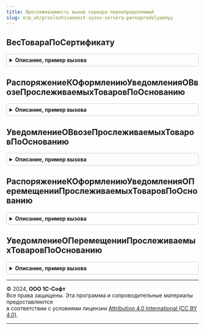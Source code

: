 ```yaml
---
title: Прослеживаемость вызов сервера переопределяемый
slug: erp_uh/proslezhivaemost-vyzov-servera-pereopredelyaemyy
---
```



## ВесТовараПоСертификату
<details style="margin: 1em 0; padding: 0.5em; border: 1px solid #ccc; border-radius: 6px;">

<summary style="font-weight: bold; cursor: pointer;">Описание, пример вызова</summary>

```bsl

// Функция возвращает вес товара по сертификату, для расчета в единице прослеживаемости кг
//
// Параметры:
//  Номенклатура - СправочникСсылка.Номенкатура - номенклатура
//
// Возвращемое значение:
//  Число - вес по сертификату
//
Функция ВесТовараПоСертификату(Номенклатура) Экспорт
```

Пример вызова
```bsl
Результат = ПрослеживаемостьВызовСервераПереопределяемый.ВесТовараПоСертификату(Номенклатура) 
```
</details>

## РаспоряжениеКОформлениюУведомленияОВвозеПрослеживаемыхТоваровПоОснованию
<details style="margin: 1em 0; padding: 0.5em; border: 1px solid #ccc; border-radius: 6px;">

<summary style="font-weight: bold; cursor: pointer;">Описание, пример вызова</summary>

```bsl

// Функция вовзращает первое найденное распоряжение к оформлению уведомления о ввозе прослеживаемых товаров для заданного первичного документа.
//
// Параметры:
//	ПервичныйДокумент - ДокументСсылка - Документ, для которого необходимо найти уведомления о ввозе прослеживаемых товаров.
//	Проведен - Булево - Признак того, что необходимо получить проведенные документы.
//
// Возвращаемое значение:
//	Неопределено, Структура - Данные найденного распоряжения. Если не найдено, тогда Неопрелено
//
Функция РаспоряжениеКОформлениюУведомленияОВвозеПрослеживаемыхТоваровПоОснованию(ПервичныйДокумент) Экспорт
```

Пример вызова
```bsl
Результат = ПрослеживаемостьВызовСервераПереопределяемый.РаспоряжениеКОформлениюУведомленияОВвозеПрослеживаемыхТоваровПоОснованию(ПервичныйДокумент) 
```
</details>

## УведомлениеОВвозеПрослеживаемыхТоваровПоОснованию
<details style="margin: 1em 0; padding: 0.5em; border: 1px solid #ccc; border-radius: 6px;">

<summary style="font-weight: bold; cursor: pointer;">Описание, пример вызова</summary>

```bsl

// Функция вовзращает первое найденное уведомление о ввозе прослеживаемых товаров заданного первичного документа.
//
// Параметры:
//	ПервичныйДокумент - ДокументСсылка - Документ, для которого необходимо найти уведомления о ввозе прослеживаемых товаров.
//	Проведен - Булево - Признак того, что необходимо получить проведенные документы.
//
// Возвращаемое значение:
//	Неопределено, ДокументСсылка - Ссылка на документ уведомление о ввозе прослеживаемых товаров. Если не найден, тогда Неопрелено
//
Функция УведомлениеОВвозеПрослеживаемыхТоваровПоОснованию(ПервичныйДокумент, Проведен = Истина) Экспорт
```

Пример вызова
```bsl
Результат = ПрослеживаемостьВызовСервераПереопределяемый.УведомлениеОВвозеПрослеживаемыхТоваровПоОснованию(ПервичныйДокумент, Проведен);
```
</details>

## РаспоряжениеКОформлениюУведомленияОПеремещенииПрослеживаемыхТоваровПоОснованию
<details style="margin: 1em 0; padding: 0.5em; border: 1px solid #ccc; border-radius: 6px;">

<summary style="font-weight: bold; cursor: pointer;">Описание, пример вызова</summary>

```bsl

// Функция возвращает первое найденное распоряжение к оформлению уведомления о перемещении прослеживаемых товаров для заданного сопроводительного документа.
//
// Параметры:
//	СопроводительныйДокумент - ДокументСсылка - Документ, для которого необходимо найти уведомления о перемещении прослеживаемых товаров.
//	Проведен - Булево - Признак того, что необходимо получить проведенные документы.
//
// Возвращаемое значение:
//	Неопределено, Структура - Данные найденного распоряжения. Если не найдено, тогда Неопределено
//
Функция РаспоряжениеКОформлениюУведомленияОПеремещенииПрослеживаемыхТоваровПоОснованию(СопроводительныйДокумент) Экспорт
```

Пример вызова
```bsl
Результат = ПрослеживаемостьВызовСервераПереопределяемый.РаспоряжениеКОформлениюУведомленияОПеремещенииПрослеживаемыхТоваровПоОснованию(СопроводительныйДокумент) 
```
</details>

## УведомлениеОПеремещенииПрослеживаемыхТоваровПоОснованию
<details style="margin: 1em 0; padding: 0.5em; border: 1px solid #ccc; border-radius: 6px;">

<summary style="font-weight: bold; cursor: pointer;">Описание, пример вызова</summary>

```bsl

// Функция возвращает первое найденное уведомление о перемещении прослеживаемых товаров для заданного сопроводительного документа.
//
// Параметры:
//	СопроводительныйДокумент - ДокументСсылка - Документ, для которого необходимо найти уведомления о перемещении прослеживаемых товаров.
//	Проведен - Булево - Признак того, что необходимо получить проведенные документы.
//
// Возвращаемое значение:
//	Неопределено, ДокументСсылка - Ссылка на документ уведомление о перемещении прослеживаемых товаров. Если не найден, тогда Неопределено
//
Функция УведомлениеОПеремещенииПрослеживаемыхТоваровПоОснованию(СопроводительныйДокумент, Проведен = Истина) Экспорт
```

Пример вызова
```bsl
Результат = ПрослеживаемостьВызовСервераПереопределяемый.УведомлениеОПеремещенииПрослеживаемыхТоваровПоОснованию(СопроводительныйДокумент, Проведен);
```
</details>

---

© 2024, **ООО 1С-Софт**  
Все права защищены. Эта программа и сопроводительные материалы предоставляются  
в соответствии с условиями лицензии [Attribution 4.0 International (CC BY 4.0)](https://creativecommons.org/licenses/by/4.0/legalcode).

---
